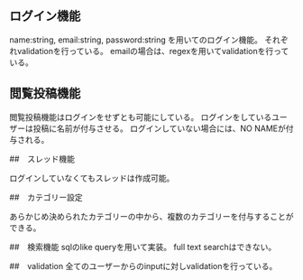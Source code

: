 ## ログイン機能

name:string, email:string, password:string
を用いてのログイン機能。
それぞれvalidationを行っている。
emailの場合は、regexを用いてvalidationを行っている。

   
## 閲覧投稿機能

閲覧投稿機能はログインをせずとも可能にしている。
ログインをしているユーザーは投稿に名前が付与させる。
ログインしていない場合には、NO NAMEが付与される。

##　スレッド機能

ログインしていなくてもスレッドは作成可能。


##　カテゴリー設定

あらかじめ決められたカテゴリーの中から、複数のカテゴリーを付与することが
できる。

##　検索機能
sqlのlike queryを用いて実装。
full text searchはできない。


##　validation
全てのユーザーからのinputに対しvalidationを行っている。


